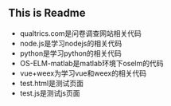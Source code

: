 ## This is Readme
* qualtrics.com是问卷调查网站相关代码
* node.js是学习nodejs的相关代码
* python是学习python的相关代码
* OS-ELM-matlab是matlab环境下oselm的代码
* vue+weex为学习vue和weex的相关代码
* test.html是测试页面
* test.js是测试js页面
